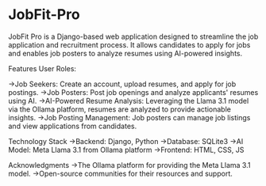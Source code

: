 # JobFit-Pro

JobFit Pro is a Django-based web application designed to streamline the job application and recruitment process. It allows candidates to apply for jobs and enables job posters to analyze resumes using AI-powered insights.

Features
User Roles:

->Job Seekers:
    Create an account, upload resumes, and apply for job postings.
->Job Posters:
    Post job openings and analyze applicants' resumes using AI.
->AI-Powered Resume Analysis:
    Leveraging the Llama 3.1 model via the Ollama platform, resumes are analyzed to provide actionable insights.
->Job Posting Management:
    Job posters can manage job listings and view applications from candidates.

Technology Stack
->Backend: Django, Python
->Database: SQLite3
->AI Model: Meta Llama 3.1 from Ollama platform
->Frontend: HTML, CSS, JS

Acknowledgments
->The Ollama platform for providing the Meta Llama 3.1 model.
->Open-source communities for their resources and support.
